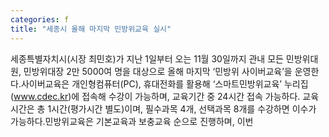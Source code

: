 ```yaml
---
categories: f
title: "세종시 올해 마지막 민방위교육 실시"
---
```

세종특별자치시(시장 최민호)가 지난 1일부터 오는 11월 30일까지 관내 모든 민방위대원, 민방위대장 2만 5000여 명을 대상으로 올해 마지막 ‘민방위 사이버교육’을 운영한다.&#8203;사이버교육은 개인형컴퓨터(PC), 휴대전화를 활용해 ‘스마트민방위교육’ 누리집(www.cdec.kr)에 접속해 수강이 가능하며, 교육기간 중 24시간 접속 가능하다. &#8203;교육시간은 총 1시간(평가시간 별도)이며, 필수과목 4개, 선택과목 8개를 수강하면 이수가 가능하다. &#8203;민방위교육은 기본교육과 보충교육 순으로 진행하며, 이번